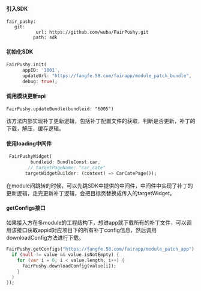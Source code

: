 #### 引入SDK

```
fair_pushy:
   git:
           url: https://github.com/wuba/FairPushy.git
          path: sdk
```

#### 初始化SDK

```dart
FairPushy.init(
      appID: '1001',
      updateUrl: "https://fangfe.58.com/fairapp/module_patch_bundle",
      debug: true);
```

<!--appid：web可视化平台中的项目id-->

<!--updateUrl：接入方更新获取补丁config文件的服务器地址-->

<!--debug：运行环境-->



#### 调用模块更新api

```
FairPushy.updateBundle(bundleid: "6005")
```

 <!--bundleid可视化平台中模块对应的补丁唯一标识-->

该方法内部实现补丁更新逻辑，包括补丁配置文件的获取，判断是否更新，补丁的下载，解压，缓存逻辑。



#### 使用loading中间件

```dart
 FairPushyWidget(
         bundleid: BundleConst.car,
        // targetPageName: "car_cate"
       targetWidgetBuilder: (context) => CarCatePage());
```

 <!--targetPageName：module间跳转时的目标界面pagename，传入pagename需要在FairPushy中进行界面的注册，详见example示例工程-->

 <!--targetWidgetBuilder：module间跳转时的目标界面widget-->

在module间跳转的时候，可以先跳SDK中提供的中间件，中间件中实现了补丁的更新逻辑，走完更新补丁逻辑，会把目标页替换成传入的targetWidget。



#### getConfigs接口

如果接入方在多module的工程结构下，想进app就下载所有的补丁文件，可以调用该接口获取appid对应项目下的所有补丁config信息，然后调用downloadConfig方法进行下载。

```dart
FairPushy.getConfigs("https://fangfe.58.com/fairapp/module_patch_app").then((value) {
  if (null != value && value.isNotEmpty) {
    for (var i = 0; i < value.length; i++) {
      FairPushy.downloadConfig(value[i]);
    }
  }
});
```


